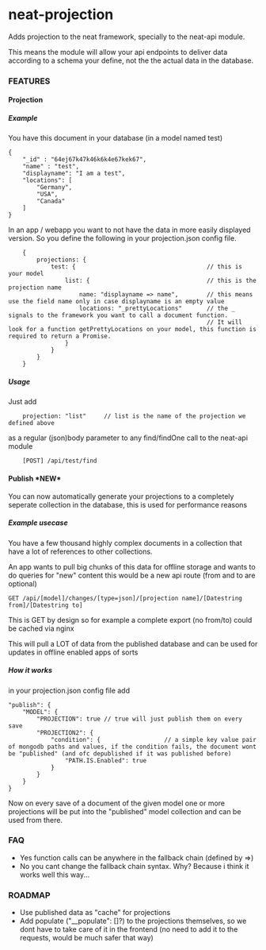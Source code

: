 # neat-projection


Adds projection to the neat framework, specially to the neat-api module.

This means the module will allow your api endpoints to deliver data according to a schema your define, not the the actual data in the database.

### FEATURES

#### Projection

##### Example

You have this document in your database (in a model named test)


```
{
    "_id" : "64ej67k47k46k6k4e67kek67",
    "name" : "test",
    "displayname": "I am a test",
    "locations": [
        "Germany",
        "USA",
        "Canada"
    ]
}
```

In an app / webapp you want to not have the data in more easily displayed version.
So you define the following in your projection.json config file.

```
    {
        projections: {
            test: {                                     // this is your model
                list: {                                 // this is the projection name 
                    name: "displayname => name",        // this means use the field name only in case displayname is an empty value
                    locations: "_prettyLocations"       // the _ signals to the framework you want to call a document function. 
                                                        // It will look for a function getPrettyLocations on your model, this function is required to return a Promise.
                }
            }
        }
    }
```

##### Usage

Just add
```
    projection: "list"     // list is the name of the projection we defined above
```
as a regular (json)body parameter to any find/findOne call to the neat-api module
```
    [POST] /api/test/find
```

#### Publish \*NEW\*

You can now automatically generate your projections to a completely seperate collection in the database, this is used for performance reasons

##### Example usecase
You have a few thousand highly complex documents in a collection that have a lot of references to other collections.

An app wants to pull big chunks of this data for offline storage and wants to do queries for "new" content this would be a new api route
(from and to are optional)
```
GET /api/[model]/changes/[type=json]/[projection name]/[Datestring from]/[Datestring to]
```
This is GET by design so for example a complete export (no from/to) could be cached via nginx

This will pull a LOT of data from the published database and can be used for updates in offline enabled apps of sorts


##### How it works

in your projection.json config file add

```
"publish": {
    "MODEL": {
        "PROJECTION": true // true will just publish them on every save
        "PROJECTION2": {
            "condition": {                  // a simple key value pair of mongodb paths and values, if the condition fails, the document wont be "published" (and ofc depublished if it was published before)
                "PATH.IS.Enabled": true 
            }
        }
    }
}
```

Now on every save of a document of the given model one or more projections will be put into the "published" model collection and can be used from there.














### FAQ

* Yes function calls can be anywhere in the fallback chain (defined by =>)
* No you cant change the fallback chain syntax. Why? Because i think it works well this way...


### ROADMAP

* Use published data as "cache" for projections
* Add populate ("__populate": []?) to the projections themselves, so we dont have to take care of it in the frontend (no need to add it to the requests, would be much safer that way)